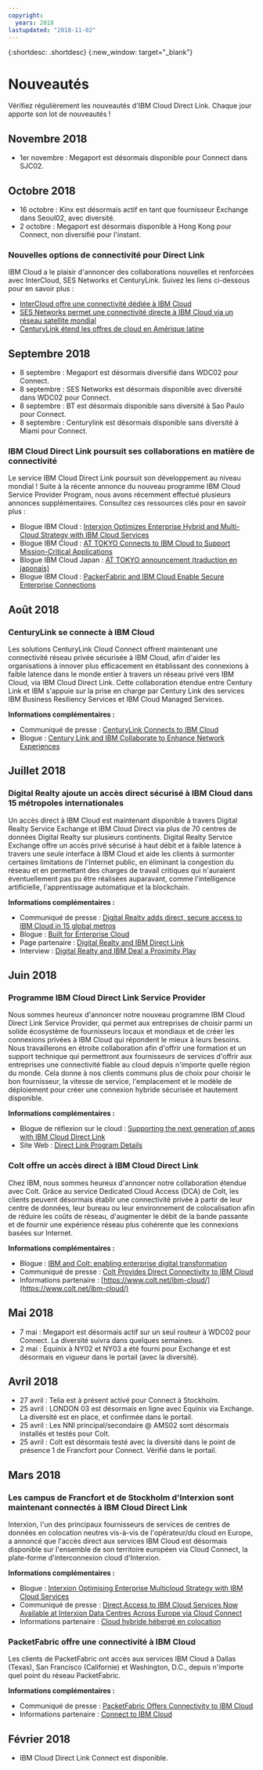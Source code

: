 ```yaml
---
copyright:
  years: 2018
lastupdated: "2018-11-02"
---
```


{:shortdesc: .shortdesc}
{:new_window: target="_blank"}

# Nouveautés

Vérifiez régulièrement les nouveautés d'IBM Cloud Direct Link. Chaque jour apporte son lot de nouveautés !

## Novembre 2018

* 1er novembre : Megaport est désormais disponible pour Connect dans SJC02.

## Octobre 2018

* 16 octobre : Kinx est désormais actif en tant que fournisseur Exchange dans Seoul02, avec diversité.
* 2 octobre : Megaport est désormais disponible à Hong Kong pour Connect, non diversifié pour l'instant.

### Nouvelles options de connectivité pour Direct Link
 
IBM Cloud a le plaisir d'annoncer des collaborations nouvelles et renforcées avec InterCloud, SES Networks et CenturyLink. Suivez les liens ci-dessous pour en savoir plus : 
 
* [InterCloud offre une connectivité dédiée à IBM Cloud](https://digitalisationworld.com/news/55529/intercloud-offers-dedicated-connectivity-to-ibm-cloud)
* [SES Networks permet une connectivité directe à IBM Cloud via un réseau satellite mondial](https://www.ses.com/press-release/ses-networks-enables-direct-connectivity-ibm-cloud-global-satellite-network)
* [CenturyLink étend les offres de cloud en Amérique latine](http://news.centurylink.com/2018-10-04-CenturyLink-expands-cloud-offerings-in-Latin-America)


## Septembre 2018

* 8 septembre : Megaport est désormais diversifié dans WDC02 pour Connect.
* 8 septembre : SES Networks est désormais disponible avec diversité dans WDC02 pour Connect.
* 8 septembre : BT est désormais disponible sans diversité à Sao Paulo pour Connect.
* 8 septembre : Centurylink est désormais disponible sans diversité à Miami pour Connect.

### IBM Cloud Direct Link poursuit ses collaborations en matière de connectivité

Le service IBM Cloud Direct Link poursuit son développement au niveau mondial ! Suite à la récente annonce du nouveau programme IBM Cloud Service Provider Program, nous avons récemment effectué plusieurs annonces supplémentaires. Consultez ces ressources clés pour en savoir plus :
 
* Blogue IBM Cloud : [Interxion Optimizes Enterprise Hybrid and Multi-Cloud Strategy with IBM Cloud Services](https://www.ibm.com/blogs/bluemix/2018/09/interxion-enterprise-ibm-cloud-services/)
* Blogue IBM Cloud : [AT TOKYO Connects to IBM Cloud to Support Mission-Critical Applications](https://www.ibm.com/blogs/bluemix/2018/08/tokyo-connects-ibm-cloud-support-mission-critical-applications/)
* Blogue IBM Cloud Japan : [AT TOKYO announcement (traduction en japonais)](https://www.ibm.com/blogs/solutions/jp-ja/tokyo-connects-ibm-cloud-support-mission-critical-applications-httpswww-ibm-comblogssolutionsjp-ja/)
* Blogue IBM Cloud : [PackerFabric and IBM Cloud Enable Secure Enterprise Connections](https://www.ibm.com/blogs/bluemix/2018/08/packetfabric-ibm-enable-secure-enterprise-connections/)

## Août 2018

### CenturyLink se connecte à IBM Cloud
 
Les solutions CenturyLink Cloud Connect offrent maintenant une connectivité réseau privée sécurisée à IBM Cloud, afin d'aider les organisations à innover plus efficacement en établissant des connexions à faible latence dans le monde entier à travers un réseau privé vers IBM Cloud, via IBM Cloud Direct Link. Cette collaboration étendue entre Century Link et IBM s'appuie sur la prise en charge par Century Link des services IBM Business Resiliency Services et IBM Cloud Managed Services.
 
**Informations complémentaires :**
* Communiqué de presse : [CenturyLink Connects to IBM Cloud](http://news.centurylink.com/2018-08-01-CenturyLink-Connects-Enterprises-to-IBM-Cloud)
* Blogue : [Century Link and IBM Collaborate to Enhance Network Experiences](https://www.ibm.com/blogs/bluemix/2018/08/centurylink-ibm-enhance-network-experiences/)

## Juillet 2018

### Digital Realty ajoute un accès direct sécurisé à IBM Cloud dans 15 métropoles internationales
 
Un accès direct à IBM Cloud est maintenant disponible à travers Digital Realty Service Exchange et IBM Cloud Direct via plus de 70 centres de données Digital Realty sur plusieurs continents. Digital Realty Service Exchange offre un accès privé sécurisé à haut débit et à faible latence à travers une seule interface à IBM Cloud et aide les clients à surmonter certaines limitations de l'Internet public, en éliminant la congestion du réseau et en permettant des charges de travail critiques qui n'auraient éventuellement pas pu être réalisées auparavant, comme l'intelligence artificielle, l'apprentissage automatique et la blockchain.
 
**Informations complémentaires :**
* Communiqué de presse : [Digital Realty adds direct, secure access to IBM Cloud in 15 global metros](http://investor.digitalrealty.com/investor-relations/news-and-events/news/news-details/2018/Digital-Realty-Adds-Direct-Secure-Access-to-IBM-Cloud-in-15-Global-Metros/default.aspx?_ga=2.4622768.2004310000.1533067916-309713252.1509692838)
* Blogue : [Built for Enterprise Cloud](https://www.ibm.com/blogs/bluemix/2018/07/digital-realty-ibm-cloud-direct-link-expand-network/)
* Page partenaire : [Digital Realty and IBM Direct Link](https://www.digitalrealty.com/partners/alliance-partners/ibm-direct-link/)
* Interview : [Digital Realty and IBM Deal a Proximity Play](https://www.lightreading.com/data-center/data-center-infrastructure/digital-realty-ibm-deal-a-proximity-play/d/d-id/744870)


## Juin 2018

### Programme IBM Cloud Direct Link Service Provider

Nous sommes heureux d'annoncer notre nouveau programme IBM Cloud Direct Link Service Provider, qui permet aux entreprises de choisir parmi un solide écosystème de fournisseurs locaux et mondiaux et de créer les connexions privées à IBM Cloud qui répondent le mieux à leurs besoins. Nous travaillerons en étroite collaboration afin d'offrir une formation et un support technique qui permettront aux fournisseurs de services d'offrir aux entreprises une connectivité fiable au cloud depuis n'importe quelle région du monde. Cela donne à nos clients communs plus de choix pour choisir le bon fournisseur, la vitesse de service, l'emplacement et le modèle de déploiement pour créer une connexion hybride sécurisée et hautement disponible.
 
**Informations complémentaires :**
* Blogue de réflexion sur le cloud : [Supporting the next generation of apps with IBM Cloud Direct Link](https://www.ibm.com/blogs/cloud-computing/2018/06/26/next-generation-cloud-apps-ibm-cloud-direct-link/)
* Site Web : [Direct Link Program Details](https://www.ibm.com/cloud/direct-link/partners)

### Colt offre un accès direct à IBM Cloud Direct Link

Chez IBM, nous sommes heureux d'annoncer notre collaboration étendue avec Colt. Grâce au service Dedicated Cloud Access (DCA) de Colt, les clients peuvent désormais établir une connectivité privée à partir de leur centre de données, leur bureau ou leur environnement de colocalisation afin de réduire les coûts de réseau, d'augmenter le débit de la bande passante et de fournir une expérience réseau plus cohérente que les connexions basées sur Internet. 
 
**Informations complémentaires :**

* Blogue : [IBM and Colt: enabling enterprise digital transformation](https://www.ibm.com/blogs/bluemix/2018/06/ibm-colt-enterprise-digital-transformation/)
* Communiqué de presse : [Colt Provides Direct Connectivity to IBM Cloud](https://www.colt.net/resources/colt-provides-direct-connectivity-ibm-cloud/)
* Informations partenaire : [https://www.colt.net/ibm-cloud/](https://www.colt.net/ibm-cloud/)

## Mai 2018

 * 7 mai : Megaport est désormais actif sur un seul routeur à WDC02 pour Connect. La diversité suivra dans quelques semaines.
 * 2 mai : Equinix à NY02 et NY03 a été fourni pour Exchange et est désormais en vigueur dans le portail (avec la diversité).

## Avril 2018

 * 27 avril : Telia est à présent activé pour Connect à Stockholm.
 * 25 avril : LONDON 03 est désormais en ligne avec Equinix via Exchange. La diversité est en place, et confirmée dans le portail.
 * 25 avril : Les NNI principal/secondaire @ AMS02 sont désormais installés et testés pour Colt.
 * 25 avril : Colt est désormais testé avec la diversité dans le point de présence 1 de Francfort pour Connect. Vérifié dans le portail.
 
## Mars 2018
 
### Les campus de Francfort et de Stockholm d'Interxion sont maintenant connectés à IBM Cloud Direct Link
 
Interxion, l'un des principaux fournisseurs de services de centres de données en colocation neutres vis-à-vis de l'opérateur/du cloud en Europe, a annoncé que l'accès direct aux services IBM Cloud est désormais disponible sur l'ensemble de son territoire européen via Cloud Connect, la plate-forme d'interconnexion cloud d'Interxion.

**Informations complémentaires :**

* Blogue : [Interxion Optimising Enterprise Multicloud Strategy with IBM Cloud Services](https://www.interxion.com/blogs/2018/03/interxion-optimising-enterprise-multicloud-strategy-with-ibm-cloud-services/)
* Communiqué de presse : [Direct Access to IBM Cloud Services Now Available at Interxion Data Centres Across Europe via Cloud Connect](https://www.interxion.com/news/2018/03/direct-access-to-ibm-cloud-services/)
* Informations partenaire : [Cloud hybride hébergé en colocation](https://www.interxion.com/why-interxion/colocate-with-the-clouds/ibm/)

### PacketFabric offre une connectivité à IBM Cloud

Les clients de PacketFabric ont accès aux services IBM Cloud à Dallas (Texas), San Francisco (Californie) et Washington, D.C., depuis n'importe quel point du réseau PacketFabric.

**Informations complémentaires :**

* Communiqué de presse : [PacketFabric Offers Connectivity to IBM Cloud](https://www.packetfabric.com/news/2018/03/06/packetfabric-offers-connectivity-to-ibm.html)
* Informations partenaire : [Connect to IBM Cloud](https://www.packetfabric.com/packetcor/ibm-cloud/)

## Février 2018
 
 * IBM Cloud Direct Link Connect est disponible.
